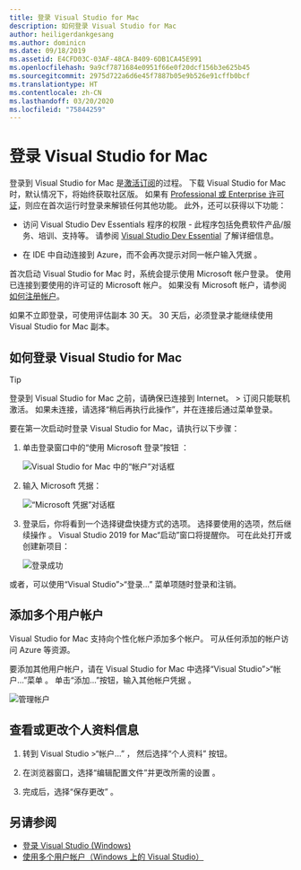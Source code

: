 ```yaml
---
title: 登录 Visual Studio for Mac
description: 如何登录 Visual Studio for Mac
author: heiligerdankgesang
ms.author: dominicn
ms.date: 09/18/2019
ms.assetid: E4CFD03C-03AF-48CA-B409-6DB1CA45E991
ms.openlocfilehash: 9a9cf7871684e0951f66e0f20dcf156b3e625b45
ms.sourcegitcommit: 2975d722a6d6e45f7887b05e9b526e91cffb0bcf
ms.translationtype: HT
ms.contentlocale: zh-CN
ms.lasthandoff: 03/20/2020
ms.locfileid: "75844259"
---
```

# <a name="sign-in-to-visual-studio-for-mac"></a>登录 Visual Studio for Mac

登录到 Visual Studio for Mac 是[激活订阅](enable-subscription.md)的过程。 下载 Visual Studio for Mac 时，默认情况下，将始终获取社区版。 如果有 [Professional 或 Enterprise 许可证](https://visualstudio.microsoft.com/vs/compare/)，则应在首次运行时登录来解锁任何其他功能。 此外，还可以获得以下功能：

*  访问 Visual Studio Dev Essentials 程序的权限 - 此程序包括免费软件产品/服务、培训、支持等。 请参阅 [Visual Studio Dev Essential](https://visualstudio.microsoft.com/dev-essentials/) 了解详细信息。

* 在 IDE 中自动连接到 Azure，而不会再次提示对同一帐户输入凭据  。

首次启动 Visual Studio for Mac 时，系统会提示使用 Microsoft 帐户登录。 使用已连接到要使用的许可证的 Microsoft 帐户。 如果没有 Microsoft 帐户，请参阅[如何注册帐户](https://support.microsoft.com/instantanswers/d18cc497-d839-cf50-dea8-f99c95f2bd16/sign-up-for-a-microsoft-account)。

如果不立即登录，可使用评估副本 30 天。 30 天后，必须登录才能继续使用 Visual Studio for Mac 副本。

## <a name="how-to-sign-in-to-visual-studio-for-mac"></a>如何登录 Visual Studio for Mac

> [!TIP]
> 登录到 Visual Studio for Mac 之前，请确保已连接到 Internet。 > 订阅只能联机激活。 如果未连接，请选择“稍后再执行此操作”，并在连接后通过菜单登录。

要在第一次启动时登录 Visual Studio for Mac，请执行以下步骤：

1. 单击登录窗口中的“使用 Microsoft 登录”按钮  ：

    ![Visual Studio for Mac 中的“帐户”对话框](media/ide-tour-2019-start-signin.png)

2. 输入 Microsoft 凭据：

    ![“Microsoft 凭据”对话框](media/signing-in-image13.png)

4. 登录后，你将看到一个选择键盘快捷方式的选项。 选择要使用的选项，然后继续操作  。 Visual Studio 2019 for Mac“启动”窗口将提醒你。 可在此处打开或创建新项目：

    ![登录成功](media/signing-in-image14.png)

或者，可以使用“Visual Studio”>“登录...”  菜单项随时登录和注销。

## <a name="adding-multiple-user-accounts"></a>添加多个用户帐户

Visual Studio for Mac 支持向个性化帐户添加多个帐户。 可从任何添加的帐户访问 Azure 等资源。

要添加其他用户帐户，请在 Visual Studio for Mac 中选择“Visual Studio”>“帐户...”菜单  。 单击“添加...”按钮，输入其他帐户凭据  。

![管理帐户](media/signing-in-image15.png)

## <a name="view-or-change-your-profile-information"></a>查看或更改个人资料信息

1. 转到 Visual Studio >“帐户...”  ， 然后选择“个人资料”  按钮。

2. 在浏览器窗口，选择“编辑配置文件”并更改所需的设置  。

3. 完成后，选择“保存更改”  。

## <a name="see-also"></a>另请参阅

- [登录 Visual Studio (Windows)](/visualstudio/ide/signing-in-to-visual-studio)
- [使用多个用户帐户（Windows 上的 Visual Studio）](/visualstudio/ide/work-with-multiple-user-accounts)
